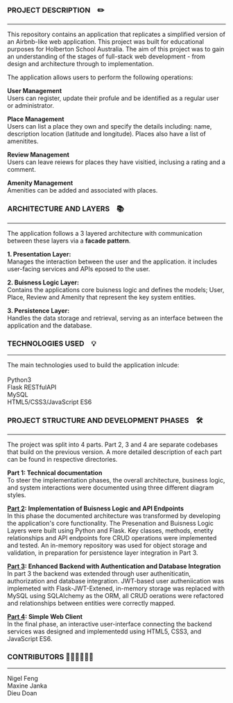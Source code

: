 
### PROJECT DESCRIPTION  &ensp; ✏️
***
This repository contains an application that replicates a simplified version of an Airbnb-like web application. This project was built for educational purposes for Holberton School Australia.
The aim of this project was to gain an understanding of the stages of full-stack web development - from design and architecture through to implementation.

The application allows users to perform the following operations:

__User Management__
<br>
   Users can register, update their profule and be identified as a regular user or administrator.
    
__Place Management__
 <br>
   Users can list a place they own and specify the details including: name, description location (latitude and longitude).
   Places also have a list of amenitites.
   
__Review Management__
<br>
   Users can leave reiews for places they have visitied, inclusing a rating and a comment.
   
__Amenity Management__
<br>
   Amenities can be added and associated with places.

### ARCHITECTURE AND LAYERS  &ensp; 📚
***
The application follows a 3 layered architecture with communication between these layers via a __facade pattern__.

__1. Presentation Layer:__
  <br>
   Manages the interaction between the user and the application. it includes user-facing services and APIs eposed to the user.
 
__2. Buisness Logic Layer:__
<br>
     Contains the applications core buisness logic and defines the models; User, Place, Review and Amenity that represent the key system entities.
     
__3. Persistence Layer:__
<br>
   Handles the data storage and retrieval, serving as an interface between the application and the database.

### TECHNOLOGIES USED  &ensp;  💡
***
The main technologies used to build the application inlcude:
<br>
<br>
Python3
<br>
Flask RESTfulAPI
<br>
MySQL
<br>
HTML5/CSS3/JavaScript ES6

### PROJECT STRUCTURE AND DEVELOPMENT PHASES  &ensp; 🛠️
***
The project was split into 4 parts. Part 2, 3 and 4 are separate codebases that build on the previous version.
A more detailed description of each part can be found in respective directories.

__Part 1: Technical documentation__
<br>
To steer the implementation phases, the overall architecture, business logic, and system interactions were documented using three different diagram styles.
  
__[Part 2](https://github.com/maxine-janka/holbertonschool-hbnb/tree/master/part2/hbnb): Implementation of Buisness Logic and API Endpoints__
<br>
In this phase the documented architecture was transformed by developing the application's core functionality. The Presenation and Buisness Logic Layers were built using Python and Flask. Key classes, methods, enetity relationships and API endpoints fore CRUD operations were implemented and tested.  An in-memory repository was used for object storage and validation, in preparation for persistence layer integration in Part 3.

__[Part 3](https://github.com/maxine-janka/holbertonschool-hbnb/tree/master/part3/hbnb): Enhanced Backend with Authentication and Database Integration__
<br>
In part 3 the backend was extended through user autheniticatin, authorization and database integration. JWT-based user autheniication was implemeted with Flask-JWT-Extened, in-memory storage was replaced with MySQL using SQLAlchemy as the ORM, all CRUD oerations were refactored and relationships between entities were correctly mapped.

__[Part 4](): Simple Web Client__
<br>
In the final phase, an interactive user-interface connecting the backend services was designed and implementedd using HTML5, CSS3, and JavaScript ES6.

### CONTRIBUTORS  🧑‍💻👩‍💻🧑‍💻
***
Nigel Feng
<br>
Maxine Janka
<br>
Dieu Doan

